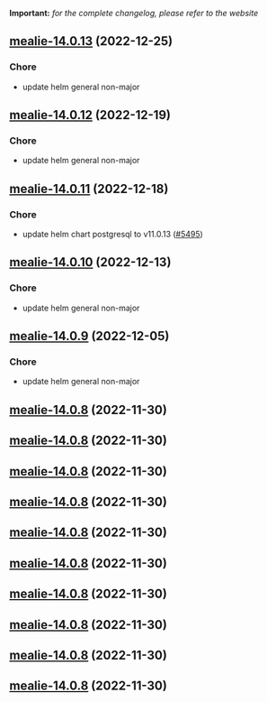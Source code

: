 **Important:**
*for the complete changelog, please refer to the website*




## [mealie-14.0.13](https://github.com/truecharts/charts/compare/mealie-14.0.12...mealie-14.0.13) (2022-12-25)

### Chore

- update helm general non-major
  
  


## [mealie-14.0.12](https://github.com/truecharts/charts/compare/mealie-14.0.11...mealie-14.0.12) (2022-12-19)

### Chore

- update helm general non-major
  
  


## [mealie-14.0.11](https://github.com/truecharts/charts/compare/mealie-14.0.10...mealie-14.0.11) (2022-12-18)

### Chore

- update helm chart postgresql to v11.0.13 ([#5495](https://github.com/truecharts/charts/issues/5495))
  
  


## [mealie-14.0.10](https://github.com/truecharts/charts/compare/mealie-14.0.9...mealie-14.0.10) (2022-12-13)

### Chore

- update helm general non-major
  
  


## [mealie-14.0.9](https://github.com/truecharts/charts/compare/mealie-14.0.8...mealie-14.0.9) (2022-12-05)

### Chore

- update helm general non-major
  
  


## [mealie-14.0.8](https://github.com/truecharts/charts/compare/mealie-14.0.6...mealie-14.0.8) (2022-11-30)




## [mealie-14.0.8](https://github.com/truecharts/charts/compare/mealie-14.0.6...mealie-14.0.8) (2022-11-30)




## [mealie-14.0.8](https://github.com/truecharts/charts/compare/mealie-14.0.6...mealie-14.0.8) (2022-11-30)




## [mealie-14.0.8](https://github.com/truecharts/charts/compare/mealie-14.0.6...mealie-14.0.8) (2022-11-30)




## [mealie-14.0.8](https://github.com/truecharts/charts/compare/mealie-14.0.6...mealie-14.0.8) (2022-11-30)




## [mealie-14.0.8](https://github.com/truecharts/charts/compare/mealie-14.0.6...mealie-14.0.8) (2022-11-30)




## [mealie-14.0.8](https://github.com/truecharts/charts/compare/mealie-14.0.6...mealie-14.0.8) (2022-11-30)




## [mealie-14.0.8](https://github.com/truecharts/charts/compare/mealie-14.0.6...mealie-14.0.8) (2022-11-30)




## [mealie-14.0.8](https://github.com/truecharts/charts/compare/mealie-14.0.6...mealie-14.0.8) (2022-11-30)




## [mealie-14.0.8](https://github.com/truecharts/charts/compare/mealie-14.0.6...mealie-14.0.8) (2022-11-30)


